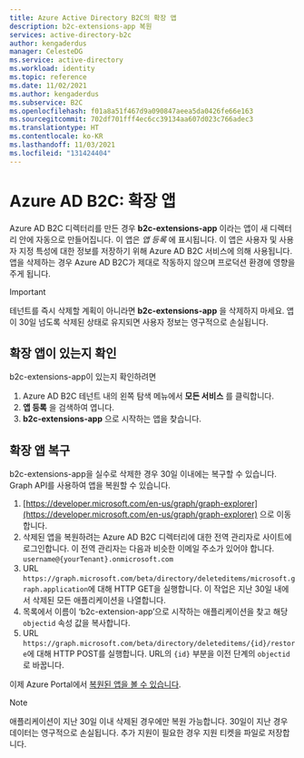 ```yaml
---
title: Azure Active Directory B2C의 확장 앱
description: b2c-extensions-app 복원
services: active-directory-b2c
author: kengaderdus
manager: CelesteDG
ms.service: active-directory
ms.workload: identity
ms.topic: reference
ms.date: 11/02/2021
ms.author: kengaderdus
ms.subservice: B2C
ms.openlocfilehash: f01a8a51f467d9a090847aeea5da0426fe66e163
ms.sourcegitcommit: 702df701fff4ec6cc39134aa607d023c766adec3
ms.translationtype: HT
ms.contentlocale: ko-KR
ms.lasthandoff: 11/03/2021
ms.locfileid: "131424404"
---
```

# <a name="azure-ad-b2c-extensions-app"></a>Azure AD B2C: 확장 앱 

Azure AD B2C 디렉터리를 만든 경우 **b2c-extensions-app** 이라는 앱이 새 디렉터리 안에 자동으로 만들어집니다. 이 앱은 *앱 등록* 에 표시됩니다. 이 앱은 사용자 및 사용자 지정 특성에 대한 정보를 저장하기 위해 Azure AD B2C 서비스에 의해 사용됩니다. 앱을 삭제하는 경우 Azure AD B2C가 제대로 작동하지 않으며 프로덕션 환경에 영향을 주게 됩니다.

> [!IMPORTANT]
> 테넌트를 즉시 삭제할 계획이 아니라면 **b2c-extensions-app** 을 삭제하지 마세요. 앱이 30일 넘도록 삭제된 상태로 유지되면 사용자 정보는 영구적으로 손실됩니다.

## <a name="verifying-that-the-extensions-app-is-present"></a>확장 앱이 있는지 확인

b2c-extensions-app이 있는지 확인하려면

1. Azure AD B2C 테넌트 내의 왼쪽 탐색 메뉴에서 **모든 서비스** 를 클릭합니다.
1. **앱 등록** 을 검색하여 엽니다.
1. **b2c-extensions-app** 으로 시작하는 앱을 찾습니다.

## <a name="recover-the-extensions-app"></a>확장 앱 복구

b2c-extensions-app을 실수로 삭제한 경우 30일 이내에는 복구할 수 있습니다. Graph API를 사용하여 앱을 복원할 수 있습니다.

1. [https://developer.microsoft.com/en-us/graph/graph-explorer](https://developer.microsoft.com/en-us/graph/graph-explorer) 으로 이동합니다.
1. 삭제된 앱을 복원하려는 Azure AD B2C 디렉터리에 대한 전역 관리자로 사이트에 로그인합니다. 이 전역 관리자는 다음과 비슷한 이메일 주소가 있어야 합니다. `username@{yourTenant}.onmicrosoft.com`
1. URL `https://graph.microsoft.com/beta/directory/deleteditems/microsoft.graph.application`에 대해 HTTP GET을 실행합니다. 이 작업은 지난 30일 내에서 삭제된 모든 애플리케이션을 나열합니다.
1. 목록에서 이름이 ‘b2c-extension-app’으로 시작하는 애플리케이션을 찾고 해당 `objectid` 속성 값을 복사합니다.
1. URL `https://graph.microsoft.com/beta/directory/deleteditems/{id}/restore`에 대해 HTTP POST를 실행합니다. URL의 `{id}` 부분을 이전 단계의 `objectid`로 바꿉니다.

이제 Azure Portal에서 [복원된 앱을 볼 수 있습니다](#verifying-that-the-extensions-app-is-present).

> [!NOTE]
> 애플리케이션이 지난 30일 이내 삭제된 경우에만 복원 가능합니다. 30일이 지난 경우 데이터는 영구적으로 손실됩니다. 추가 지원이 필요한 경우 지원 티켓을 파일로 저장합니다.
